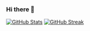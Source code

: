 ### Hi there 👋

[![GitHub Stats](https://github-readme-stats.vercel.app/api?username=sprocketc&theme=default&show_icons=true&count_private=true)](https://github.com/anuraghazra/github-readme-stats)
[![GitHub Streak](https://github-readme-streak-stats.herokuapp.com?user=sprocketc)](https://git.io/streak-stats)
